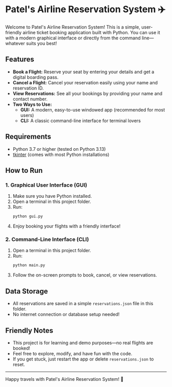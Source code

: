 # Patel's Airline Reservation System ✈️

Welcome to Patel's Airline Reservation System! This is a simple, user-friendly airline ticket booking application built with Python. You can use it with a modern graphical interface or directly from the command line—whatever suits you best!

## Features
- **Book a Flight:** Reserve your seat by entering your details and get a digital boarding pass.
- **Cancel a Flight:** Cancel your reservation easily using your name and reservation ID.
- **View Reservations:** See all your bookings by providing your name and contact number.
- **Two Ways to Use:**
  - **GUI:** A modern, easy-to-use windowed app (recommended for most users)
  - **CLI:** A classic command-line interface for terminal lovers

## Requirements
- Python 3.7 or higher (tested on Python 3.13)
- [tkinter](https://docs.python.org/3/library/tkinter.html) (comes with most Python installations)

## How to Run

### 1. Graphical User Interface (GUI)
1. Make sure you have Python installed.
2. Open a terminal in this project folder.
3. Run:
   ```bash
   python gui.py
   ```
4. Enjoy booking your flights with a friendly interface!

### 2. Command-Line Interface (CLI)
1. Open a terminal in this project folder.
2. Run:
   ```bash
   python main.py
   ```
3. Follow the on-screen prompts to book, cancel, or view reservations.

## Data Storage
- All reservations are saved in a simple `reservations.json` file in this folder.
- No internet connection or database setup needed!

## Friendly Notes
- This project is for learning and demo purposes—no real flights are booked!
- Feel free to explore, modify, and have fun with the code.
- If you get stuck, just restart the app or delete `reservations.json` to reset.

---

Happy travels with Patel's Airline Reservation System! 🛫 